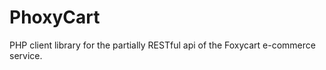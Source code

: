 PhoxyCart
=========

PHP client library for the partially RESTful api of the Foxycart e-commerce service.
